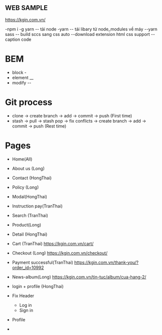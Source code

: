 ## WEB SAMPLE

https://kgin.com.vn/

-npm i -g yarn -- tải node
-yarn -- tải libary từ node_modules về máy
--yarn sass -- build sccs sang css auto
--download extension html css support -- caption code

# BEM

- block -
- element \_\_
- modify --

# Git process

- clone -> create branch -> add -> commit -> push (First time)
- stash -> pull -> stash pop -> fix conflicts -> create branch -> add -> commit -> push (Rest time)

# Pages

- Home(All)
- About us (Long)
- Contact (HongThai)
- Policy (Long)
- Modal(HongThai)
- Instruction pay(TranThai)
- Search (TranThai)
- Product(Long)
- Detail (HongThai)

- Cart (TranThai)
  https://kgin.com.vn/cart/
- Checkout (Long)
  https://kgin.com.vn/checkout/
- Payment successful(TranThai)
  https://kgin.com.vn/thank-you/?order_id=10992
- News-album(Long)
  https://kgin.com.vn/tin-tuc/album/cua-hang-2/
- login + profile (HongThai)

- Fix Header
  - Log in
  - Sign in
- Profile
-
